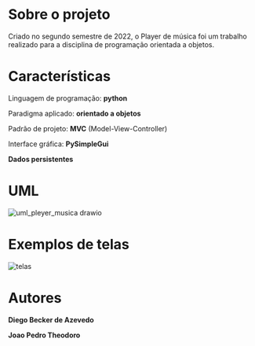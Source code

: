 # Sobre o projeto

Criado no segundo semestre de 2022, o Player de música foi um trabalho realizado para a disciplina de programação orientada a objetos.

# Características

Linguagem de programação: **python**

Paradigma aplicado: **orientado a objetos**

Padrão de projeto: **MVC** (Model-View-Controller)

Interface gráfica: **PySimpleGui**

**Dados persistentes**

# UML

![uml_pleyer_musica drawio](https://user-images.githubusercontent.com/69559167/220797063-875bb109-a6b3-4c53-832d-8ea052afad59.png)

# Exemplos de telas

![telas](https://user-images.githubusercontent.com/69559167/220800249-9aa6bbf1-5ab2-4ccf-a4ec-b52f3159d06b.png)

# Autores

**Diego Becker de Azevedo**

**Joao Pedro Theodoro**




 
